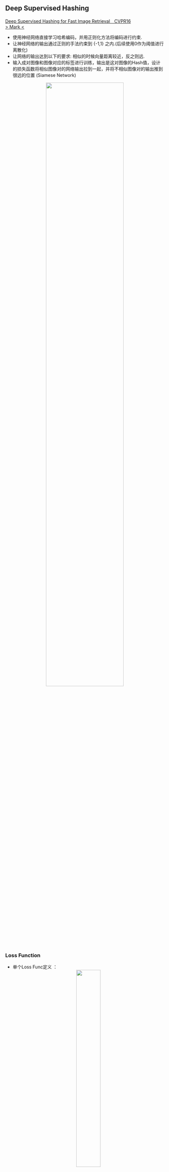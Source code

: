 ## Deep Supervised Hashing 
[Deep Supervised Hashing for Fast Image Retrieval　CVPR16](https://www.cv-foundation.org/openaccess/content_cvpr_2016/papers/Liu_Deep_Supervised_Hashing_CVPR_2016_paper.pdf)  
[> Mark <](https://blog.csdn.net/M_Z_G_Y/article/details/80506715)
* 使用神经网络直接学习哈希编码，并用正则化方法将编码进行约束.    
* 让神经网络的输出通过正则的手法约束到 {-1,1} 之内.(后续使用0作为阈值进行离散化)
* 让网络的输出达到以下的要求: 相似的时候向量距离较近，反之则远.
* 输入成对图像和图像对应的标签进行训练，输出是这对图像的Hash值，设计的损失函数将相似图像对的网络输出拉到一起，并将不相似图像对的输出推到很远的位置 (Siamese Network)

<div align=center><img width=70% height=70% src="https://img-blog.csdn.net/20160908141235901"/></div> 

### Loss Function
<ul>
    <li>单个Loss Func定义 ： </li>
      <div align=center><img width=40% height=40% src="https://img-blog.csdn.net/20160908141822237"/></div> 
      <br>
    <li>总体Loss Func ：</li>
      <div align=center><img width=40% height=40% src="https://img-blog.csdn.net/20160908141831771"/></div>  
      <br>
    <li>优化(European distance + regularizer) ：
    <br> 目标是最小化损失函数，但是前文的约束是二值的，离散不可导。训练时，不便于反向传播。</li>
      <div align=center><img width=40% height=40% src="https://img-blog.csdn.net/20160908141840503"/></div> <br>
      <div align=center><img width=40% height=40% src="https://img-blog.csdn.net/20160908141848503"/></div>
</ul>
